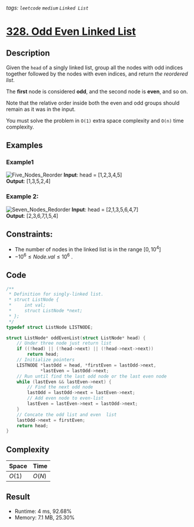 ###### tags: `leetcode` `medium` `Linked List`
# [328. Odd Even Linked List](https://leetcode.com/problems/odd-even-linked-list/description/)

## Description

Given the `head` of a singly linked list, group all the nodes with odd indices together followed by the nodes with even indices, and return *the reordered list*.  

The **first** node is considered **odd**, and the second node is **even**, and so on.  

Note that the relative order inside both the even and odd groups should remain as it was in the input.  

You must solve the problem in `O(1)` extra space complexity and `O(n)` time complexity.  

## Examples
### Example1

![Five_Nodes_Reorder](https://assets.leetcode.com/uploads/2021/03/10/oddeven-linked-list.jpg)
**Input**: head = [1,2,3,4,5]  
**Output**: [1,3,5,2,4]  

### Example 2:

![Seven_Nodes_Redorder](https://assets.leetcode.com/uploads/2021/03/10/oddeven2-linked-list.jpg)
**Input**: head = [2,1,3,5,6,4,7]  
**Output**: [2,3,6,7,1,5,4]  

## Constraints:

- The number of nodes in the linked list is in the range $[0, 10^4]$  
- $-10^6 \leq Node.val \leq 10^6$ .   

## Code

```c
/**
 * Definition for singly-linked list.
 * struct ListNode {
 *     int val;
 *     struct ListNode *next;
 * };
 */
typedef struct ListNode LISTNODE;

struct ListNode* oddEvenList(struct ListNode* head) {
    // Under three node just return list
    if ((!head) || (!head->next) || (!head->next->next))
        return head;
    // Initialize pointers
    LISTNODE *lastOdd = head, *firstEven = lastOdd->next,
             *lastEven = lastOdd->next;
    // Run until find the last odd node or the last even node
    while (lastEven && lastEven->next) {
        // Find the next odd node
        lastOdd = lastOdd->next = lastEven->next;
        // Add even node to even-list
        lastEven = lastEven->next = lastOdd->next;
    }
    // Concate the odd list and even  list
    lastOdd->next = firstEven;
    return head;
}
```

## Complexity

|Space |Time  |
|-     |-     |
|$O(1)$|$O(N)$|

## Result

- Runtime: 4 ms, 92.68%  
- Memory: 7.1 MB, 25.30%  